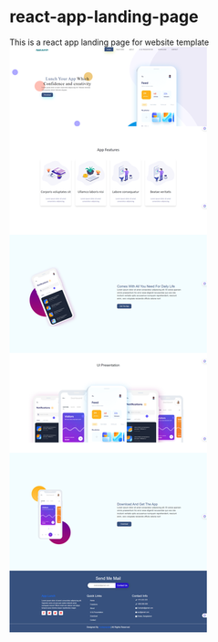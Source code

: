 # react-app-landing-page
This is a react app landing page for website template
<img src="overview.png"/>
